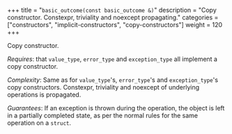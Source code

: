 +++
title = "`basic_outcome(const basic_outcome &)`"
description = "Copy constructor. Constexpr, triviality and noexcept propagating."
categories = ["constructors", "implicit-constructors", "copy-constructors"]
weight = 120
+++

Copy constructor.

*Requires*: that `value_type`, `error_type` and `exception_type` all implement a copy constructor.

*Complexity*: Same as for `value_type`'s, `error_type`'s and `exception_type`'s copy constructors. Constexpr, triviality and noexcept of underlying operations is propagated.

*Guarantees*: If an exception is thrown during the operation, the object is left in a partially completed state, as per the normal rules for the same operation on a `struct`.
